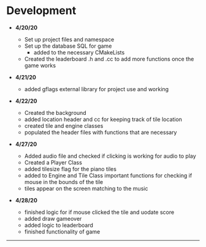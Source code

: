 # Development
 - **4/20/20**
   - Set up project files and namespace
   - Set up the database SQL for game
     - added to the necessary CMakeLists
   - Created the leaderboard .h and .cc to add more functions once the game works

 - **4/21/20**
   - added gflags external library for project use and working
   
 - **4/22/20**
   - Created the background
   - added location header and cc for keeping track of tile location
   - created tile and engine classes 
   - populated the header files with functions that are necessary
   
 - **4/27/20**
   - Added audio file and checked if clicking is working for audio to play
   - Created a Player Class
   - added tilesize flag for the piano tiles
   - added to Engine and Tile Class important functions for checking if mouse in the bounds of the tile
   - tiles appear on the screen matching to the music
   
 - **4/28/20**
   - finished logic for if mouse clicked the tile and uodate score
   - added draw gameover
   - added logic to leaderboard
   - finished functionality of game
---
